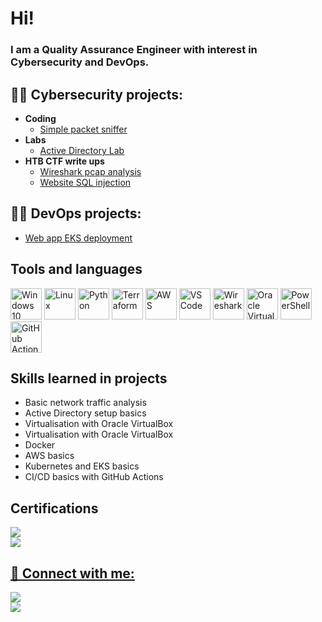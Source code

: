 <h1>Hi! <br/></h1>
<h3>I am a Quality Assurance Engineer with interest in Cybersecurity and DevOps.</h3>

<h2>👨‍💻 Cybersecurity projects:</h2>

- <b>Coding</b>
  - [Simple packet sniffer](https://github.com/lbrodziak/packet_sniffer)
- <b>Labs</b>
  - [Active Directory Lab](https://github.com/lbrodziak/ActiveDirectoryLab)
- <b>HTB CTF write ups</b>
  - [Wireshark pcap analysis](https://github.com/lbrodziak/wireshark_pcap_analysis)
  - [Website SQL injection](https://github.com/lbrodziak/sql_injection_tutorial_htb)

<h2>👨‍💻 DevOps projects:</h2>

- [Web app EKS deployment](https://github.com/lbrodziak/aws_eks_deploy)

<h2>Tools and languages</h2>
<p align="left"> <img src="https://upload.wikimedia.org/wikipedia/commons/8/87/Windows_logo_-_2021.svg" alt="Windows 10" width="50" height="50"/> 
<img src="https://upload.wikimedia.org/wikipedia/commons/3/35/Tux.svg" alt="Linux" width="50" height="50"/> <img src="https://upload.wikimedia.org/wikipedia/commons/c/c3/Python-logo-notext.svg" alt="Python" width="50" height="50"/> <img src="https://www.vectorlogo.zone/logos/terraformio/terraformio-icon.svg" alt="Terraform" width="50" height="50"/> <img src="https://upload.wikimedia.org/wikipedia/commons/9/93/Amazon_Web_Services_Logo.svg" alt="AWS" width="50" height="50"/> <img src="https://upload.wikimedia.org/wikipedia/commons/9/9a/Visual_Studio_Code_1.35_icon.svg" alt="VS Code" width="50" height="50"/> <img src="https://upload.wikimedia.org/wikipedia/commons/d/df/Wireshark_icon.svg" alt="Wireshark" width="50" height="50"/> <img src="https://upload.wikimedia.org/wikipedia/commons/d/d5/Virtualbox_logo.png" alt="Oracle VirtualBox" width="50" height="50"/> <img src="https://upload.wikimedia.org/wikipedia/commons/2/2f/PowerShell_5.0_icon.png" alt="PowerShell" width="50" height="50"/> 
  <img src="https://github.com/user-attachments/assets/8476913d-06eb-4788-8d8c-8ec8bdaf2d99" alt="GitHub Actions" width="50" height="50"/> 
</p>

<h2>Skills learned in projects</h2>

- Basic network traffic analysis
- Active Directory setup basics
- Virtualisation with Oracle VirtualBox
- Virtualisation with Oracle VirtualBox
- Docker
- AWS basics
- Kubernetes and EKS basics
- CI/CD basics with GitHub Actions

<h2>Certifications</h2>
<a href="https://coursera.org/share/055806cc4e6fbaa31deda674dec460fc"/><img src="https://img.shields.io/badge/-Google%20Cybersecurity%20Certificate-4285F4?&style=for-the-badge&logo=Google&logoColor=white" /><br>
<img src="https://img.shields.io/badge/-ISTQB%20Foundation-FF0000?&style=for-the-badge&logo=ISTQB&logoColor=white" />

<h2> 🤳 Connect with me:</h2>

<a href="https://www.linkedin.com/in/łukasz-brodziak-4b0408bb/"><img src="https://img.shields.io/badge/-LinkedIn-0072b1?&style=for-the-badge&logo=linkedin&logoColor=white" /></a><br>
<a href="https://lukesdevsecopsnotes.blogspot.com"><img src="https://img.shields.io/badge/-Blogger-FF5722?&style=for-the-badge&logo=Blogger&logoColor=white"/></a>

